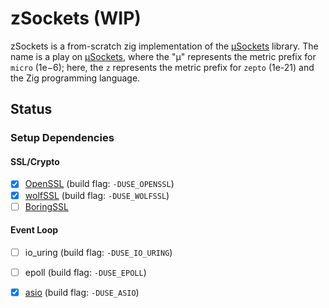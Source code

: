 # zSockets (WIP)

zSockets is a from-scratch zig implementation of the [µSockets](https://github.com/uNetworking/uSockets) library. The name is a play on [µSockets](https://github.com/uNetworking/uSockets), where the "µ" represents the metric prefix for `micro` (1e−6); here, the `z` represents the metric prefix for `zepto` (1e-21) and the Zig programming language.

## Status

### Setup Dependencies

#### SSL/Crypto
- [x] [OpenSSL](https://github.com/kassane/openssl-zig) (build flag: `-DUSE_OPENSSL`)
- [x] [wolfSSL](https://github.com/cryptodeal/wolfssl-zig) (build flag: `-DUSE_WOLFSSL`)
- [ ] [BoringSSL]()

#### Event Loop
- [ ] io_uring (build flag: `-DUSE_IO_URING`)
- [ ] epoll (build flag: `-DUSE_EPOLL`)
- [x] [asio](https://github.com/kassane/asio) (build flag: `-DUSE_ASIO`)

